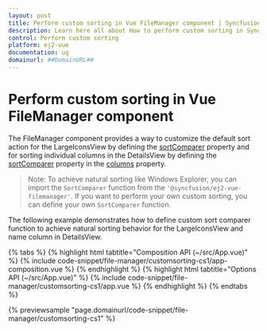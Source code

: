 ```yaml
---
layout: post
title: Perform custom sorting in Vue FileManager component | Syncfusion
description: Learn here all about How to perform custom sorting in Syncfusion Vue FileManager component of Syncfusion Essential JS 2 and more.
control: Perform custom sorting 
platform: ej2-vue
documentation: ug
domainurl: ##DomainURL##
---
```


# Perform custom sorting in Vue FileManager component

The FileManager component provides a way to customize the default sort action for the LargeIconsView by defining the [sortComparer](https://ej2.syncfusion.com/vue/documentation/api/file-manager#sortcomparer) property and for sorting individual columns in the DetailsView by defining the [sortComparer](https://ej2.syncfusion.com/vue/documentation/api/file-manager/column/#sortcomparer) property in the [columns](https://ej2.syncfusion.com/vue/documentation/api/file-manager/column/) property.

>Note: To achieve natural sorting like Windows Explorer, you can import the `SortComparer` function from the `'@syncfusion/ej2-vue-filemanager'`. If you want to perform your own custom sorting, you can define your own `SortComparer` function.

The following example demonstrates how to define custom sort comparer function to achieve natural sorting behavior for the LargeIconsView and name column in DetailsView.

{% tabs %}
{% highlight html tabtitle="Composition API (~/src/App.vue)" %}
{% include code-snippet/file-manager/customsorting-cs1/app-composition.vue %}
{% endhighlight %}
{% highlight html tabtitle="Options API (~/src/App.vue)" %}
{% include code-snippet/file-manager/customsorting-cs1/app.vue %}
{% endhighlight %}
{% endtabs %}
        
{% previewsample "page.domainurl/code-snippet/file-manager/customsorting-cs1" %}